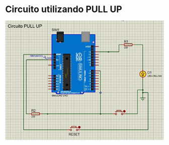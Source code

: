 
# Circuito utilizando PULL UP

![](./blink-alisson-1touch.jpg)

  

<!--
By Alisson Cavalcante e Silva
12/09/2018
-->
